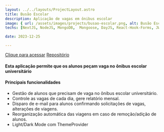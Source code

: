 ```yaml
---
layout: ../../layouts/ProjectLayout.astro
title: Busão Escolar
description: Aplicação de vagas em ônibus escolar
image: { url: /assets/images/projects/busao-escolar.png, alt: Busão Escolar }
techs: [NextJS, NodeJS, MongoDB,  Mongoose, DayJS, React-Hook-Forms, JWT, NodeMailer, Atlas, Vercel, Railway, Material-UI, FullStack, TypeScript]

date: 2023-12-25

---
```

[Clique para acessar](https://busao.jhonatec.dev/ "Busão Escolar") [Repositório](https://github.com/jhonatec-dev/busao_escolar "GitHub")

#### Esta aplicação permite que os alunos peçam vaga no ônibus escolar universitário

#### Principais funcionalidades
- Gestão de alunos que precisam de vaga no ônibus escolar universitário.
- Controle as vagas de cada dia, gere relatório mensal.
- Disparo de e-mail para alunos confirmando solicitações de vagas, alterações de viagens.
- Reorganização automática das viagens em caso de remoção/adição de alunos.
- Light/Dark Mode com ThemeProvider
